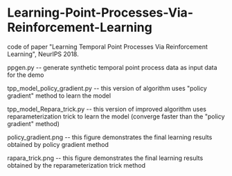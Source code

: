 # Learning-Point-Processes-Via-Reinforcement-Learning
code of paper "Learning Temporal Point Processes Via Reinforcement Learning", NeurIPS 2018.

ppgen.py -- generate synthetic temporal point process data as input data for the demo

tpp_model_policy_gradient.py -- this version of algorithm uses "policy gradient" method to learn the model

tpp_model_Repara_trick.py -- this version of improved algorithm uses reparameterization trick to learn the model (converge faster than the "policy gradient" method) 

policy_gradient.png -- this figure demonstrates the final learning results obtained by policy gradient method

rapara_trick.png -- this figure demonstrates the final learning results obtained by the reparameterization trick method
